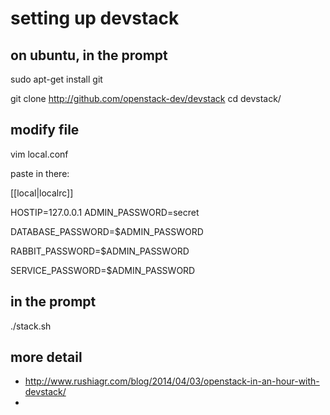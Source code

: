 # setting up devstack

## on ubuntu, in the prompt
sudo apt-get install git

git clone http://github.com/openstack-dev/devstack
cd devstack/

## modify file

vim local.conf

paste in there:

[[local|localrc]]

HOSTIP=127.0.0.1
ADMIN_PASSWORD=secret

DATABASE_PASSWORD=$ADMIN_PASSWORD

RABBIT_PASSWORD=$ADMIN_PASSWORD

SERVICE_PASSWORD=$ADMIN_PASSWORD


## in the prompt
./stack.sh

## more detail

- http://www.rushiagr.com/blog/2014/04/03/openstack-in-an-hour-with-devstack/
- 

